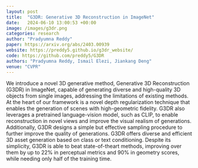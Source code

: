 ```yaml
---
layout: post
title:  "G3DR: Generative 3D Reconstruction in ImageNet"
date:   2024-06-10 13:00:53 +00:00
image: /images/g3dr.png
categories: research
author: "Pradyumna Reddy"
paper: https://arxiv.org/abs/2403.00939
website: https://preddy5.github.io/g3dr_website/
code: https://github.com/preddy5/G3DR
authors: "Pradyumna Reddy, Ismail Elezi, Jiankang Deng"
venue: "CVPR"
---
```

We introduce a novel 3D generative method, Generative 3D Reconstruction (G3DR) in ImageNet, capable of generating diverse and high-quality 3D objects from single images, addressing the limitations of existing methods. At the heart of our framework is a novel depth regularization technique that enables the generation of scenes with high-geometric fidelity. G3DR also leverages a pretrained language-vision model, such as CLIP, to enable reconstruction in novel views and improve the visual realism of generations. Additionally, G3DR designs a simple but effective sampling procedure to further improve the quality of generations. G3DR offers diverse and efficient 3D asset generation based on class or text conditioning. Despite its simplicity, G3DR is able to beat state-of-theart methods, improving over them by up to 22% in perceptual metrics and 90% in geometry scores, while needing only half of the training time.
